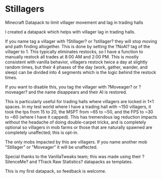 # Stillagers
Minecraft Datapack to limit villager movement and lag in trading halls

I created a datapack which helps with villager lag in trading halls.

If you name tag a villager with ?Stillager? or ?stillager? they will stop moving and path finding altogether. This is done by setting the ?NoAI? tag of the villager to 1. This typically eliminates restocks, so I have a function to manually restock all trades at 8:00 AM and 2:00 PM. This is mostly consistent with vanilla behavior, villagers restock twice a day at slightly random times, but their 4 phases of the day (work, gather, wander, and sleep) can be divided into 4 segments which is the logic behind the restock times.

If you want to disable this, you tag the villager with ?Moveager? or ?moveager? and the name disappears and their AI is restored.

This is particularly useful for trading halls where villagers are locked in 1×1 spaces. In my test world where I have a trading hall with ~150 villagers, it took the tps from 15 to 20, the MSPT from ~65 to ~50, and the FPS to ~30 to ~60 (where I have it capped). This has tremendous lag reduction impacts without the headache of doing double-carpet tricks, and is completely optional so villagers in mob farms or those that are naturally spawned are completely unaffected; this is opt-in.

The only mobs impacted by this are villagers. If you name another mob "Stillager" or "Moveager" it will be unaffected.

Special thanks to the VanillaTweaks team; this was made using their ?SilenceMe? and ?Track Raw Statistics? datapacks as templates.

This is my first datapack, so feedback is welcome.


